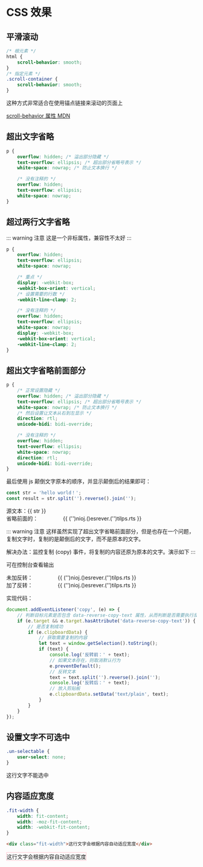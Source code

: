 # CSS 效果

## 平滑滚动

```css
/* 根元素 */
html {
	scroll-behavior: smooth;
}
/* 指定元素 */
.scroll-container {
	scroll-behavior: smooth;
}
```

这种方式非常适合在使用锚点链接来滚动的页面上

<script setup>
import subPage from '@theme/components/subPage.vue'
</script>

<sub-page url="/examples/iframe/css/smoothScroll.html" height="360" title="效果"/>

[scroll-behavior 属性 MDN](https://developer.mozilla.org/zh-CN/docs/Web/CSS/scroll-behavior)

## 超出文字省略

```css
p {
	overflow: hidden; /* 溢出部分隐藏 */
	text-overflow: ellipsis; /* 超出部分省略号表示 */
	white-space: nowrap; /* 防止文本换行 */

	/* 没有注释的 */
	overflow: hidden;
	text-overflow: ellipsis;
	white-space: nowrap;
}
```

## 超过两行文字省略

::: warning 注意
这是一个非标属性，兼容性不太好
:::

```css
p {
	overflow: hidden;
	text-overflow: ellipsis;
	white-space: nowrap;

	/* 重点 */
	display: -webkit-box;
	-webkit-box-orient: vertical;
	/* 设置需要的行数 */
	-webkit-line-clamp: 2;

	/* 没有注释的 */
	overflow: hidden;
	text-overflow: ellipsis;
	white-space: nowrap;
	display: -webkit-box;
	-webkit-box-orient: vertical;
	-webkit-line-clamp: 2;
}
```

## 超出文字省略前面部分

```css
p {
	/* 正常设置隐藏 */
	overflow: hidden; /* 溢出部分隐藏 */
	text-overflow: ellipsis; /* 超出部分省略号表示 */
	white-space: nowrap; /* 防止文本换行 */
	/* 然后设置让文本从右到左显示 */
	direction: rtl;
	unicode-bidi: bidi-override;

	/* 没有注释的 */
	overflow: hidden;
	text-overflow: ellipsis;
	white-space: nowrap;
	direction: rtl;
	unicode-bidi: bidi-override;
}
```

最后使用 js 颠倒文字原本的顺序，并显示颠倒后的结果即可：

```js
const str = 'hello world！';
const result = str.split('').reverse().join('');
```

<demo>
  源文本：{{ str }}
  <div class="box">省略前面的：<span class="text-overflow-ellipsis-reverse">{{ str.split('').reverse().join('') }}</span></div>
</demo>

<script>
export default { data(){ return { str: 'Aliquip est nulla ex ullamco velit ad irure.' } } }

const myDocument = globalThis.document

myDocument?.addEventListener('copy', (e) => {
  // 判断目标元素是否包含 data-reverse-copy-text 属性，从而判断是否需要执行反转操作
	if(e.target && e.target.hasAttribute('data-reverse-copy-text')){
    // 是否复制成功
    if(e.clipboardData){
      // 获取需要复制的内容
      let text = window.getSelection().toString();
      if(text){
        console.log('反转前：' + text);
			  // 如果文本存在，则取消默认行为
        e.preventDefault();
        // 反转文本
        text = text.split('').reverse().join('');
        console.log('反转后：' + text);
        // 放入剪贴板
        e.clipboardData.setData('text/plain', text)
      }
    }
  }
})
</script>

<style>
  .box{
    display: flex;
    align-items: center;
  }
  .text-overflow-ellipsis-reverse {
    width: 274px;
    display: inline-block;
    overflow: hidden;
    text-overflow: ellipsis;
    white-space: nowrap;
    direction: rtl;
    unicode-bidi: bidi-override;
  }
</style>

::: warning 注意
这样虽然实现了超出文字省略前面部分，但是也存在一个问题，复制文字时，复制的是颠倒后的文字，而不是原本的文字。

解决办法：监控复制 (copy) 事件，将复制的内容还原为原本的文字。演示如下
:::

<demo>
  <p style="margin-top: 0;">可在控制台查看输出</p>
  <div class="box">未加反转：<span class="text-overflow-ellipsis-reverse">{{ str.split('').reverse().join('') }}</span></div>
  <div class="box">加了反转：<span class="text-overflow-ellipsis-reverse" data-reverse-copy-text>{{ str.split('').reverse().join('') }}</span></div>
</demo>

实现代码：

```js
document.addEventListener('copy', (e) => {
	// 判断目标元素是否包含 data-reverse-copy-text 属性，从而判断是否需要执行反转操作
	if (e.target && e.target.hasAttribute('data-reverse-copy-text')) {
		// 是否复制成功
		if (e.clipboardData) {
			// 获取需要复制的内容
			let text = window.getSelection().toString();
			if (text) {
				console.log('反转前：' + text);
				// 如果文本存在，则取消默认行为
				e.preventDefault();
				// 反转文本
				text = text.split('').reverse().join('');
				console.log('反转后：' + text);
				// 放入剪贴板
				e.clipboardData.setData('text/plain', text);
			}
		}
	}
});
```

## 设置文字不可选中

```css
.un-selectable {
	user-select: none;
}
```

<demo>
  <span style="user-select: none;">这行文字不能选中</span>
</demo>

## 内容适应宽度

```css
.fit-width {
	width: fit-content;
	width: -moz-fit-content;
	width: -webkit-fit-content;
}
```

```html
<div class="fit-width">这行文字会根据内容自动适应宽度</div>
```

<demo>
  <div class="fit-width">这行文字会根据内容自动适应宽度</div>
</demo>

<style>
.fit-width {
	width: fit-content;
	width: -moz-fit-content;
	width: -webkit-fit-content;
	border: 1px solid pink;
}
</style>
